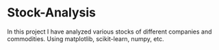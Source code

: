 # Stock-Analysis
In this project I have analyzed various stocks of different companies and commodities. Using matplotlib, scikit-learn, numpy, etc.
